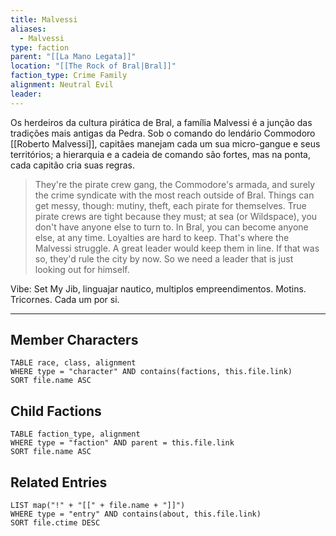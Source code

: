```yaml
---
title: Malvessi
aliases:
  - Malvessi
type: faction
parent: "[[La Mano Legata]]"
location: "[[The Rock of Bral|Bral]]"
faction_type: Crime Family
alignment: Neutral Evil
leader:
---
```


Os herdeiros da cultura pirática de Bral, a família Malvessi é a junção das tradições mais antigas da Pedra. 
Sob o comando do lendário Commodoro [[Roberto Malvessi]], capitães manejam cada um sua micro-gangue e seus territórios; a hierarquia e a cadeia de comando são fortes, mas na ponta, cada capitão cria suas regras. 

> They're the pirate crew gang, the Commodore's armada, and surely the crime syndicate with the most reach outside of Bral. Things can get messy, though: mutiny, theft, each pirate for themselves. True pirate crews are tight because they must; at sea (or Wildspace), you don't have anyone else to turn to. In Bral, you can become anyone else, at any time. Loyalties are hard to keep. That's where the Malvessi struggle. A great leader would keep them in line. If that was so, they'd rule the city by now. So we need a leader that is just looking out for himself.

Vibe: Set My Jib, linguajar nautico, multiplos empreendimentos. Motins. Tricornes. Cada um por si. 


---

## Member Characters
```dataview
TABLE race, class, alignment
WHERE type = "character" AND contains(factions, this.file.link)
SORT file.name ASC
```

## Child Factions
```dataview
TABLE faction_type, alignment
WHERE type = "faction" AND parent = this.file.link
SORT file.name ASC
```

## Related Entries
```dataview
LIST map("!" + "[[" + file.name + "]]")
WHERE type = "entry" AND contains(about, this.file.link)
SORT file.ctime DESC
```
